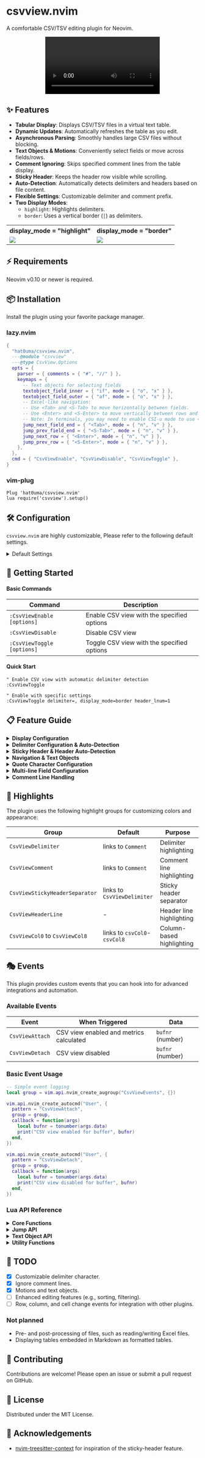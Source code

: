 # csvview.nvim

A comfortable CSV/TSV editing plugin for Neovim.

<div align="center">
  <video controls src="https://github.com/user-attachments/assets/f529b978-9ae4-4413-b73a-f0fa431c900d"></video>
</div>

## ✨ Features

- **Tabular Display**: Displays CSV/TSV files in a virtual text table.
- **Dynamic Updates**: Automatically refreshes the table as you edit.
- **Asynchronous Parsing**: Smoothly handles large CSV files without blocking.
- **Text Objects & Motions**: Conveniently select fields or move across fields/rows.
- **Comment Ignoring**: Skips specified comment lines from the table display.
- **Sticky Header**: Keeps the header row visible while scrolling.
- **Auto-Detection**: Automatically detects delimiters and headers based on file content.
- **Flexible Settings**: Customizable delimiter and comment prefix.
- **Two Display Modes**:
  - `highlight`: Highlights delimiters.
  - `border`: Uses a vertical border (`│`) as delimiters.

<table>
  <tr>
    <th>display_mode = "highlight"</th>
    <th>display_mode = "border"</th>
  </tr>
    <td>
      <img src="https://github.com/user-attachments/assets/cb26e430-c3cb-407f-bb80-42c11ba7fa19" />
    </td>
    <td>
      <img src="https://github.com/user-attachments/assets/17e5fc01-9a58-4801-b2a6-3d23ca48e26f" />
    </td>
  </tr>
</table>

## ⚡ Requirements

Neovim v0.10 or newer is required.

## 📦 Installation

Install the plugin using your favorite package manager.

### lazy.nvim

```lua
{
  "hat0uma/csvview.nvim",
  ---@module "csvview"
  ---@type CsvView.Options
  opts = {
    parser = { comments = { "#", "//" } },
    keymaps = {
      -- Text objects for selecting fields
      textobject_field_inner = { "if", mode = { "o", "x" } },
      textobject_field_outer = { "af", mode = { "o", "x" } },
      -- Excel-like navigation:
      -- Use <Tab> and <S-Tab> to move horizontally between fields.
      -- Use <Enter> and <S-Enter> to move vertically between rows and place the cursor at the end of the field.
      -- Note: In terminals, you may need to enable CSI-u mode to use <S-Tab> and <S-Enter>.
      jump_next_field_end = { "<Tab>", mode = { "n", "v" } },
      jump_prev_field_end = { "<S-Tab>", mode = { "n", "v" } },
      jump_next_row = { "<Enter>", mode = { "n", "v" } },
      jump_prev_row = { "<S-Enter>", mode = { "n", "v" } },
    },
  },
  cmd = { "CsvViewEnable", "CsvViewDisable", "CsvViewToggle" },
}
```

### vim-plug

```vim
Plug 'hat0uma/csvview.nvim'
lua require('csvview').setup()
```

## 🛠️  Configuration

`csvview.nvim` are highly customizable, Please refer to the following default settings.

<details>

<summary>Default Settings</summary>

```lua
{
  parser = {
    --- The number of lines that the asynchronous parser processes per cycle.
    --- This setting is used to prevent monopolization of the main thread when displaying large files.
    --- If the UI freezes, try reducing this value.
    --- @type integer
    async_chunksize = 50,

    --- Specifies the delimiter character to separate columns.
    --- This can be configured in one of three ways:
    ---
    --- 1. As a single string for a fixed delimiter.
    ---    e.g., delimiter = ","
    ---
    --- 2. As a function that dynamically returns the delimiter.
    ---    e.g., delimiter = function(bufnr) return "\t" end
    ---
    --- 3. As a table for advanced configuration:
    ---    - `ft`: Maps filetypes to specific delimiters. This has the highest priority.
    ---    - `fallbacks`: An ordered list of delimiters to try for automatic detection
    ---      when no `ft` rule matches. The plugin will test them in sequence and use
    ---      the first one that highest scores based on the number of fields in each line.
    ---
    --- Note: Only fixed-length strings are supported as delimiters.
    --- Regular expressions (e.g., `\s+`) are not currently supported.
    --- @type CsvView.Options.Parser.Delimiter
    delimiter = {
      ft = {
        csv = ",",
        tsv = "\t",
      },
      fallbacks = {
        ",",
        "\t",
        ";",
        "|",
        ":",
        " ",
      },
    },

    --- The quote character
    --- If a field is enclosed in this character, it is treated as a single field and the delimiter in it will be ignored.
    --- e.g:
    ---  quote_char= "'"
    --- You can also specify it on the command line.
    --- e.g:
    --- :CsvViewEnable quote_char='
    --- @type string
    quote_char = '"',

    --- The comment prefix characters
    --- If the line starts with one of these characters, it is treated as a comment.
    --- Comment lines are not displayed in tabular format.
    --- You can also specify it on the command line.
    --- e.g:
    --- :CsvViewEnable comment=#
    --- @type string[]
    comments = {
      -- "#",
      -- "--",
      -- "//",
    },

    --- Maximum lookahead for multi-line fields
    --- This limits how many lines ahead the parser will look when trying to find 
    --- the closing quote of a multi-line field. Setting this too high may cause
    --- performance issues when editing files with unmatched quotes.
    --- @type integer
    max_lookahead = 50,
  },
  view = {
    --- minimum width of a column
    --- @type integer
    min_column_width = 5,

    --- spacing between columns
    --- @type integer
    spacing = 2,

    --- The display method of the delimiter
    --- "highlight" highlights the delimiter
    --- "border" displays the delimiter with `│`
    --- You can also specify it on the command line.
    --- e.g:
    --- :CsvViewEnable display_mode=border
    ---@type CsvView.Options.View.DisplayMode
    display_mode = "highlight",

    --- The line number of the header row
    --- Controls which line should be treated as the header for the CSV table.
    --- This affects both visual styling and the sticky header feature.
    ---
    --- Values:
    --- - `true`: Automatically detect the header line (default)
    --- - `integer`: Specific line number to use as header (1-based)
    --- - `false`: No header line, treat all lines as data rows
    ---
    --- When a header is defined, it will be:
    --- - Highlighted with the CsvViewHeaderLine highlight group
    --- - Used for the sticky header feature if enabled
    --- - Excluded from normal data processing in some contexts
    ---
    --- See also: `view.sticky_header`
    --- @type integer|false|true
    header_lnum = true,

    --- The sticky header feature settings
    --- If `view.header_lnum` is set, the header line is displayed at the top of the window.
    sticky_header = {
      --- Whether to enable the sticky header feature
      --- @type boolean
      enabled = true,

      --- The separator character for the sticky header window
      --- set `false` to disable the separator
      --- @type string|false
      separator = "─",
    },
  },

  --- Keymaps for csvview.
  --- These mappings are only active when csvview is enabled.
  --- You can assign key mappings to each action defined in `opts.actions`.
  --- For example:
  --- ```lua
  --- keymaps = {
  ---   -- Text objects for selecting fields
  ---   textobject_field_inner = { "if", mode = { "o", "x" } },
  ---   textobject_field_outer = { "af", mode = { "o", "x" } },
  ---
  ---   -- Excel-like navigation:
  ---   -- Use <Tab> and <S-Tab> to move horizontally between fields.
  ---   -- Use <Enter> and <S-Enter> to move vertically between rows.
  ---   -- Note: In terminals, you may need to enable CSI-u mode to use <S-Tab> and <S-Enter>.
  ---   jump_next_field_end = { "<Tab>", mode = { "n", "v" } },
  ---   jump_prev_field_end = { "<S-Tab>", mode = { "n", "v" } },
  ---   jump_next_row = { "<Enter>", mode = { "n", "v" } },
  ---   jump_prev_row = { "<S-Enter>", mode = { "n", "v" } },
  ---
  ---   -- Custom key mapping example:
  ---   { "<leader>h", function() print("hello") end, mode = "n" },
  --- }
  --- ```
  --- @type CsvView.Options.Keymaps
  keymaps = {},

  --- Actions for keymaps.
  ---@type CsvView.Options.Actions
  actions = {
    -- See lua/csvview/config.lua
  },
}
```

</details>

## 🎯 Getting Started

#### Basic Commands

| Command                    | Description                                      |
|----------------------------|--------------------------------------------------|
| `:CsvViewEnable [options]` | Enable CSV view with the specified options      |
| `:CsvViewDisable`          | Disable CSV view                                 |
| `:CsvViewToggle [options]` | Toggle CSV view with the specified options      |

#### Quick Start

```vim
" Enable CSV view with automatic delimiter detection
:CsvViewToggle

" Enable with specific settings
:CsvViewToggle delimiter=, display_mode=border header_lnum=1
```

## 📋 Feature Guide

<details>
<summary><strong>Display Configuration</strong></summary>

#### Display Modes

**Highlight Mode (Default)**

Highlights delimiter characters in place:

```lua
{
  view = {
    display_mode = "highlight",
  },
}
```

**Border Mode**

Replaces delimiters with vertical borders (`│`):

```lua
{
  view = {
    display_mode = "border",
  },
}
```

**Toggle display modes:**

```vim
:CsvViewEnable display_mode=highlight
:CsvViewEnable display_mode=border
```

#### Column Layout

```lua
{
  view = {
    min_column_width = 5,  -- Minimum width for each column
    spacing = 2,           -- Space between columns
  },
}
```

</details>

<details>
<summary><strong>Delimiter Configuration & Auto-Detection</strong></summary>

csvview.nvim provides flexible delimiter handling with intelligent auto-detection capabilities.

#### Auto-Detection (Recommended)

The plugin automatically detects the most appropriate delimiter by analyzing your file content:

```lua
-- Default configuration with auto-detection
{
  parser = {
    delimiter = {
      ft = {
        csv = ",",        -- Always use comma for .csv files
        tsv = "\t",       -- Always use tab for .tsv files
      },
      fallbacks = {       -- Try these delimiters in order for other files
        ",",              -- Comma (most common)
        "\t",             -- Tab
        ";",              -- Semicolon
        "|",              -- Pipe
        ":",              -- Colon
        " ",              -- Space
      },
    },
  },
}
```

**How auto-detection works:**

1. If the file type matches `ft` rules (e.g., `.csv` → comma), use that delimiter
2. Otherwise, test each delimiter in `fallbacks` order
3. Score each delimiter based on field consistency across lines
4. Select the delimiter with the highest score

#### Manual Delimiter Configuration

**Fixed delimiter for all files:**

```lua
{
  parser = {
    delimiter = ",",  -- Always use comma
  },
}
```

**Dynamic delimiter with function:**

```lua
{
  parser = {
    delimiter = function(bufnr)
      local filename = vim.api.nvim_buf_get_name(bufnr)
      if filename:match("%.tsv$") then
        return "\t"
      end
      return ","
    end,
  },
}
```

#### Command-line Delimiter Options

```vim
" For unknown file formats, let auto-detection work
:CsvViewEnable

" Specific delimiters
:CsvViewEnable delimiter=,
:CsvViewEnable delimiter=\t

" Special characters (use escape sequences)
:CsvViewEnable delimiter=\   " Space
:CsvViewEnable delimiter=\t  " Tab
```

**NOTE** : Multi-character delimiters are supported (e.g., `||`, `::`, `<>`), but regular expression patterns are not supported (e.g., `\s+`).

</details>

<details>
<summary><strong>Sticky Header & Header Auto-Detection</strong></summary>

Keep header rows visible while scrolling through large CSV files.

#### Header Auto-Detection (Recommended)

The plugin automatically detects header rows by analyzing file content:

```lua
-- Default configuration with auto-detection
{
  view = {
    header_lnum = true,  -- Auto-detect header (default)
    sticky_header = {
      enabled = true,
      separator = "─",  -- Separator line character
    },
  },
}
```

**How header auto-detection works:**

1. Find the first non-comment line as header candidate
2. Analyze each column independently using two heuristics:
   - **Type Mismatch**: If the first row contains text while data rows are numeric, it's likely a header
   - **Length Deviation**: If the first row's text length differs significantly from data rows, it's likely a header
3. Combine evidence from all columns to make the final decision

#### Manual Header Configuration

**Fixed header line:**

```lua
{
  view = {
    header_lnum = 1,  -- Use line 1 as header
    -- header_lnum = 3,  -- Use line 3 as header
  },
}
```

**Disable header:**

```lua
{
  view = {
    header_lnum = false,  -- No header line
  },
}
```

#### Command-line usage

```vim
:CsvViewEnable header_lnum=auto  " Auto-detect header (default)
:CsvViewEnable header_lnum=1     " First line as header
:CsvViewEnable header_lnum=none  " No header line
```

#### Customize Separator

```lua
{
  view = {
    sticky_header = {
      separator = "═",     -- Double line
      -- separator = false, -- No separator
    },
  },
}
```

</details>

<details>
<summary><strong>Navigation & Text Objects</strong></summary>

#### Excel-like Navigation

Navigate between fields and rows with familiar keyboard shortcuts:

```lua
{
  keymaps = {
    -- Horizontal navigation
    jump_next_field_end = { "<Tab>", mode = { "n", "v" } },
    jump_prev_field_end = { "<S-Tab>", mode = { "n", "v" } },
    
    -- Vertical navigation  
    jump_next_row = { "<Enter>", mode = { "n", "v" } },
    jump_prev_row = { "<S-Enter>", mode = { "n", "v" } },
  },
}
```

#### Text Objects for Field Selection

```lua
{
  keymaps = {
    -- Select field content (inner)
    textobject_field_inner = { "if", mode = { "o", "x" } },
    
    -- Select field including delimiter (outer)  
    textobject_field_outer = { "af", mode = { "o", "x" } },
  },
}
```

**Usage examples:**

- `vif` - Select current field content
- `vaf` - Select current field including delimiter
- `dif` - Delete field content
- `caf` - Change entire field

#### Custom Navigation

```lua
-- Jump to specific field position
require("csvview.jump").field(0, {
  pos = { 2, 3 },      -- Row 2, Column 3
  mode = "absolute",
  anchor = "start",    -- Place cursor at field start
})
```

</details>

<details>
<summary><strong>Quote Character Configuration</strong></summary>

Handle quoted fields that contain delimiters or special characters.

#### Basic Quote Configuration

```lua
{
  parser = {
    quote_char = '"',   -- Standard double quotes (default)
    -- quote_char = "'", -- Single quotes
  },
}
```

#### How Quoted Fields Work

When a field is enclosed in quote characters, the delimiter inside is ignored:

```csv
name,description,value
John,"Smith, Jr.",100
Jane,"O'Connor ""Jane""",200
```

In this example:

- `"Smith, Jr."` contains a comma but is treated as one field
- `"O'Connor ""Jane"""` contains escaped quotes within the field

#### Command-line Usage

```vim
" Use double quotes (default)
:CsvViewEnable quote_char="

" Use single quotes
:CsvViewEnable quote_char='

" Disable quote handling (not recommended)
:CsvViewEnable quote_char=
```

</details>

<details>
<summary><strong>Multi-line Field Configuration</strong></summary>

Handle CSV fields that span multiple lines when properly quoted.

#### Basic Configuration

```lua
{
  parser = {
    max_lookahead = 50,  -- Maximum lines to search for closing quotes
  },
}
```

#### How Multi-line Fields Work

When a field starts with a quote character but doesn't end on the same line, the parser will search ahead for the closing quote:

```csv
id,description,notes
1,"This field contains
multiple lines of text
with embedded newlines",Short note
2,"Another multi-line field
that spans several lines",Another note
```

**Adjust `max_lookahead` based on your data:**

- Increase for files with long multi-line fields (e.g., `max_lookahead = 200`)
- Decrease for simple CSV files to improve performance (e.g., `max_lookahead = 10`)

</details>

<details>
<summary><strong>Comment Line Handling</strong></summary>

Skip comment lines from the table display to focus on data rows.

#### Basic Comment Configuration

```lua
{
  parser = {
    comments = { "#", "//", "--" },  -- Lines starting with these are ignored
  },
}
```

#### Comment Examples

```csv
# This is a comment line
// Another comment style
-- SQL-style comment
name,age,city
John,25,NYC
# Comments can appear anywhere
Jane,30,LA
```

Only the data rows (`name,age,city`, `John,25,NYC`, `Jane,30,LA`) will be displayed in the table format.

#### Command-line Usage

```vim
" Enable hash comments
:CsvViewEnable comment=#

" Enable C++ style comments  
:CsvViewEnable comment=//

" Enable SQL style comments
:CsvViewEnable comment=--

" Multiple comment types (requires Lua configuration)
```

</details>

## 🌈 Highlights

The plugin uses the following highlight groups for customizing colors and appearance:

| Group                            | Default                    | Purpose                          |
|----------------------------------|----------------------------|----------------------------------|
| `CsvViewDelimiter`               | links to `Comment`         | Delimiter highlighting           |
| `CsvViewComment`                 | links to `Comment`         | Comment line highlighting        |
| `CsvViewStickyHeaderSeparator`   | links to `CsvViewDelimiter`| Sticky header separator          |
| `CsvViewHeaderLine`              | -                          | Header line highlighting         |
| `CsvViewCol0` to `CsvViewCol8`   | links to `csvCol0`-`csvCol8`| Column-based highlighting       |

## 🎭 Events

This plugin provides custom events that you can hook into for advanced integrations and automation.

### Available Events

| Event            | When Triggered                              | Data              |
|------------------|---------------------------------------------|-------------------|
| `CsvViewAttach`  | CSV view enabled and metrics calculated     | `bufnr` (number)  |
| `CsvViewDetach`  | CSV view disabled                           | `bufnr` (number)  |

### Basic Event Usage

```lua
-- Simple event logging
local group = vim.api.nvim_create_augroup("CsvViewEvents", {})

vim.api.nvim_create_autocmd("User", {
  pattern = "CsvViewAttach",
  group = group,
  callback = function(args)
    local bufnr = tonumber(args.data)
    print("CSV view enabled for buffer", bufnr)
  end,
})

vim.api.nvim_create_autocmd("User", {
  pattern = "CsvViewDetach", 
  group = group,
  callback = function(args)
    local bufnr = tonumber(args.data)
    print("CSV view disabled for buffer", bufnr)
  end,
})
```

### Lua API Reference

<details>
<summary><strong>Core Functions</strong></summary>

```lua
local csvview = require('csvview')

-- Buffer management
csvview.enable(bufnr?, opts?)    -- Enable for specific buffer
csvview.disable(bufnr?)          -- Disable for specific buffer
csvview.toggle(bufnr?, opts?)    -- Toggle with options
csvview.is_enabled(bufnr?)       -- Check status
```

</details>

<details>
<summary><strong>Jump API</strong></summary>

```lua
local jump = require("csvview.jump")

-- Precise field navigation
jump.field(bufnr, {
  pos = { row, col },           -- Target position (1-based)
  mode = "absolute",            -- "absolute" or "relative" 
  anchor = "start",             -- "start" or "end"
  col_wrap = true,              -- Wrap at row boundaries
})

-- Convenience functions
jump.next_field_start(bufnr?)   -- Like 'w' motion
jump.prev_field_start(bufnr?)   -- Like 'b' motion  
jump.next_field_end(bufnr?)     -- Like 'e' motion
jump.prev_field_end(bufnr?)     -- Like 'ge' motion
```

</details>

<details>
<summary><strong>Text Object API</strong></summary>

```lua
local textobj = require("csvview.textobject")

-- Select current field
textobj.field(bufnr, {
  include_delimiter = false,    -- Include surrounding delimiter
})
```

</details>

<details>
<summary><strong>Utility Functions</strong></summary>

```lua
local util = require("csvview.util")

-- Get detailed cursor information
local info = util.get_cursor(bufnr)
-- Returns:
-- {
--   kind = "field" | "comment" | "empty_line",
--   pos = { row, col },        -- 1-based CSV coordinates
--   anchor = "start" | "end" | "inside" | "delimiter",
--   text = "field content"
-- }
```

</details>

## 📝 TODO

- [x] Customizable delimiter character.
- [x] Ignore comment lines.
- [x] Motions and text objects.
- [ ] Enhanced editing features (e.g., sorting, filtering).
- [ ] Row, column, and cell change events for integration with other plugins.

### Not planned

- Pre- and post-processing of files, such as reading/writing Excel files.
- Displaying tables embedded in Markdown as formatted tables.

## 🤝 Contributing

Contributions are welcome! Please open an issue or submit a pull request on GitHub.

## 📄 License

Distributed under the MIT License.

## 👏 Acknowledgements

- [nvim-treesitter-context](https://github.com/nvim-treesitter/nvim-treesitter-context) for inspiration of the sticky-header feature.
